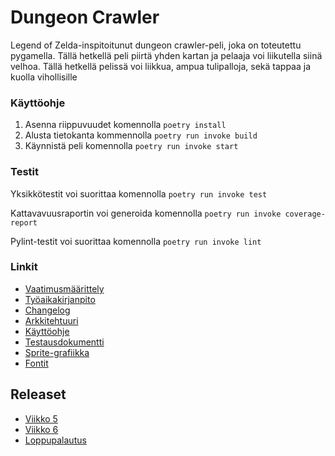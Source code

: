 # Dungeon Crawler
Legend of Zelda-inspitoitunut dungeon crawler-peli, joka on toteutettu pygamella. Tällä hetkellä peli piirtä yhden kartan ja pelaaja voi liikutella siinä velhoa.
Tällä hetkellä pelissä voi liikkua, ampua tulipalloja, sekä tappaa ja kuolla
vihollisille

### Käyttöohje
1. Asenna riippuvuudet komennolla ``` poetry install ```
2. Alusta tietokanta kommennolla ``` poetry run invoke build ```
3. Käynnistä peli komennolla ``` poetry run invoke start ```

### Testit
Yksikkötestit voi suorittaa komennolla ``` poetry run invoke test ```

Kattavavuusraportin voi generoida komennolla ``` poetry run invoke coverage-report ```

Pylint-testit voi suorittaa komennolla ``` poetry run invoke lint ```

### Linkit
- [Vaatimusmäärittely](https://github.com/emilkivela/ot-harjoitustyo/blob/main/dokumentaatio/vaatimusmaarittely.md)
- [Työaikakirjanpito](https://github.com/emilkivela/ot-harjoitustyo/blob/main/dokumentaatio/tyoaikakirjanpito.md)
- [Changelog](https://github.com/emilkivela/ot-harjoitustyo/blob/main/dokumentaatio/changelog.md)
- [Arkkitehtuuri](https://github.com/emilkivela/ot-harjoitustyo/blob/main/dokumentaatio/arkkitehtuuri.md)
- [Käyttöohje](https://github.com/emilkivela/ot-harjoitustyo/blob/main/dokumentaatio/kayttoohje.md)
- [Testausdokumentti](https://github.com/emilkivela/ot-harjoitustyo/blob/main/dokumentaatio/testaus.md)
- [Sprite-grafiikka](https://opengameart.org/content/dungeon-crawl-32x32-tiles)
- [Fontit](https://int10h.org/oldschool-pc-fonts/download/)

## Releaset
- [Viikko 5](https://github.com/emilkivela/ot-harjoitustyo/archive/refs/tags/viikko5.zip)
- [Viikko 6](https://github.com/emilkivela/ot-harjoitustyo/archive/refs/tags/viikko6.zip)
- [Loppupalautus](https://github.com/emilkivela/ot-harjoitustyo/archive/refs/tags/loppupalautus.zip)

